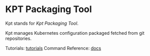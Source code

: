# KPT Packaging Tool

Kpt stands for *Kpt Packaging Tool*.

Kpt manages Kubernetes configuration packaged fetched from git repositories.

Tutorials: [tutorials](docs/tutorials.md)
Command Reference: [docs](docs/kpt.md)

